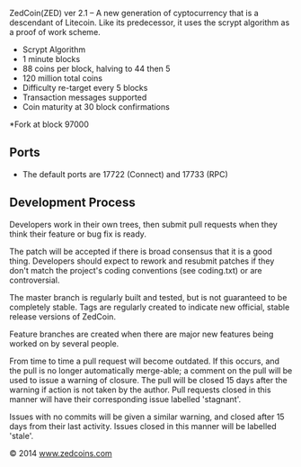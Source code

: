 ﻿ZedCoin(ZED) ver 2.1 – A new generation of cyptocurrency that is a descendant of Litecoin. Like its predecessor, it uses the scrypt algorithm as a proof of work scheme.

- Scrypt Algorithm
- 1 minute blocks
- 88 coins per block, halving to 44 then 5
- 120 million total coins
- Difficulty re-target every 5 blocks
- Transaction messages supported
- Coin maturity at 30 block confirmations

*Fork at block 97000

Ports
-----

- The default ports are 17722 (Connect) and 17733 (RPC)


Development Process
-------------------

Developers work in their own trees, then submit pull requests when
they think their feature or bug fix is ready.

The patch will be accepted if there is broad consensus that it is a
good thing.  Developers should expect to rework and resubmit patches
if they don't match the project's coding conventions (see coding.txt)
or are controversial.

The master branch is regularly built and tested, but is not guaranteed
to be completely stable. Tags are regularly created to indicate new
official, stable release versions of ZedCoin.

Feature branches are created when there are major new features being
worked on by several people.

From time to time a pull request will become outdated. If this occurs, and
the pull is no longer automatically merge-able; a comment on the pull will
be used to issue a warning of closure. The pull will be closed 15 days
after the warning if action is not taken by the author. Pull requests closed
in this manner will have their corresponding issue labelled 'stagnant'.

Issues with no commits will be given a similar warning, and closed after
15 days from their last activity. Issues closed in this manner will be 
labelled 'stale'. 

 © 2014 www.zedcoins.com
